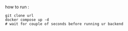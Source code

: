 how to run : 
```
git clone url
docker compose up -d
# wait for couple of seconds before running ur backend
```
